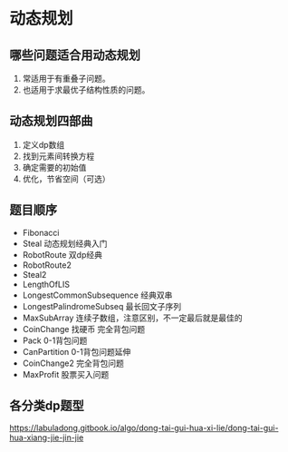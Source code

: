 # 动态规划

## 哪些问题适合用动态规划
1. 常适用于有重叠子问题。
2. 也适用于求最优子结构性质的问题。

## 动态规划四部曲
1. 定义dp数组
2. 找到元素间转换方程
3. 确定需要的初始值
4. 优化，节省空间（可选）

## 题目顺序

* Fibonacci
* Steal           动态规划经典入门
* RobotRoute      双dp经典
* RobotRoute2
* Steal2
* LengthOfLIS
* LongestCommonSubsequence  经典双串
* LongestPalindromeSubseq   最长回文子序列
* MaxSubArray               连续子数组，注意区别，不一定最后就是最佳的
* CoinChange      找硬币  完全背包问题
* Pack            0-1背包问题
* CanPartition    0-1背包问题延伸
* CoinChange2     完全背包问题
* MaxProfit       股票买入问题


## 各分类dp题型
https://labuladong.gitbook.io/algo/dong-tai-gui-hua-xi-lie/dong-tai-gui-hua-xiang-jie-jin-jie
